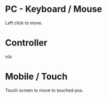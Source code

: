 # PC - Keyboard / Mouse
 Left click to move.


# Controller
n/a


# Mobile / Touch
Touch screen to move to touched pos.

